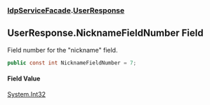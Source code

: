 ### [IdpServiceFacade](../index.md 'IdpServiceFacade').[UserResponse](index.md 'IdpServiceFacade\.UserResponse')

## UserResponse\.NicknameFieldNumber Field

Field number for the "nickname" field\.

```csharp
public const int NicknameFieldNumber = 7;
```

#### Field Value
[System\.Int32](https://learn.microsoft.com/en-us/dotnet/api/system.int32 'System\.Int32')